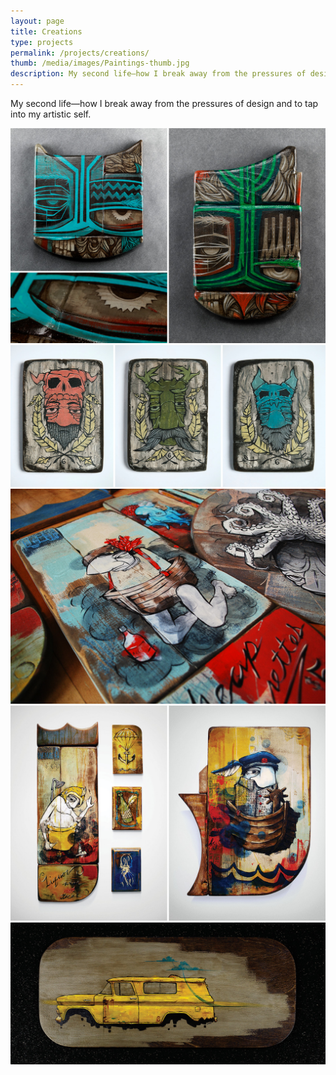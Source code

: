 ```yaml
---
layout: page
title: Creations
type: projects
permalink: /projects/creations/
thumb: /media/images/Paintings-thumb.jpg
description: My second life—how I break away from the pressures of design and to tap into my true artistic self.
---
```


My second life—how I break away from the pressures of design and to tap into my artistic self.

![](/media/images/Paintings1.jpg)
![](/media/images/Paintings2.jpg)
![](/media/images/Paintings3.jpg)
![](/media/images/Paintings4.jpg)
![](/media/images/Paintings5.jpg)